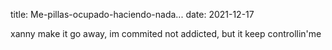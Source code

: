 title: Me-pillas-ocupado-haciendo-nada...
date: 2021-12-17

xanny make it go away, im commited not addicted, but it keep controllin'me
